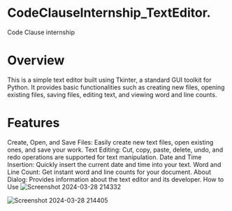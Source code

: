 # CodeClauseInternship_TextEditor.
Code Clause internship


# Overview
This is a simple text editor built using Tkinter, a standard GUI toolkit for Python. It provides basic functionalities such as creating new files, opening existing files, saving files, editing text, and viewing word and line counts.

# Features
Create, Open, and Save Files: Easily create new text files, open existing ones, and save your work.
Text Editing: Cut, copy, paste, delete, undo, and redo operations are supported for text manipulation.
Date and Time Insertion: Quickly insert the current date and time into your text.
Word and Line Count: Get instant word and line counts for your document.
About Dialog: Provides information about the text editor and its developer.
How to Use
![Screenshot 2024-03-28 214332](https://github.com/sandeepnb1/CodeClauseInternship_TextEditor./assets/84721143/270dec28-af6a-4099-ba52-131e3f143dbd)



![Screenshot 2024-03-28 214405](https://github.com/sandeepnb1/CodeClauseInternship_TextEditor./assets/84721143/bcddf4f2-af6a-417f-a032-9803b595938b)

